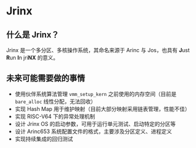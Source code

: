 # Jrinx

## 什么是 Jrinx？

Jrinx 是一个多分区、多核操作系统，其命名来源于 Arinc 与 Jos，也具有 **J**ust **R**un **I**n jri**NX** 的意义。

## 未来可能需要做的事情

- 使用伙伴系统算法管理 `vmm_setup_kern` 之前使用的内存空间（目前是 `bare_alloc` 线性分配，无法回收）
- 实现 Hash Map 用于维护映射（目前大部分映射采用链表管理，性能不佳）
- 实现 RISC-V64 下的异常处理机制
- 设计 Jrinx OS 的启动参数，可用于运行单元测试、启动特定的分区等
- 设计 Arinc653 系统配置文件的格式，主要涉及分区定义、进程定义
- 实现持续集成的回归测试
